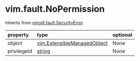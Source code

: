 vim.fault.NoPermission
======================
inherits from [vmodl.fault.SecurityError](docs/vmodl.fault.SecurityError.md)

| property | type | optional |
|:---------|:-----|:---------|
| object | [vim.ExtensibleManagedObject](vim.ExtensibleManagedObject.md "vim.ExtensibleManagedObject") | None |
| privilegeId | [string](string.md "string") | None |
